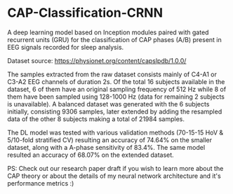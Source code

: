 # CAP-Classification-CRNN
A deep learning model based on Inception modules paired with gated recurrent units (GRU) for the classification of CAP phases (A/B) present in EEG signals recorded for sleep analysis.

Dataset source: https://physionet.org/content/capslpdb/1.0.0/

The samples extracted from the raw dataset consists mainly of C4-A1 or C3-A2 EEG channels of duration 2s. Of the total 16 subjects available in the dataset, 6 of them have an original sampling frequency of 512 Hz while 8 of them have been sampled using 128-1000 Hz (data for remaining 2 subjects is unavailable). A balanced dataset was generated with the 6 subjects initially, consisting 9306 samples, later extended by adding the resampled data of the other 8 subjects making a total of 21984 samples.

The DL model was tested with various validation methods (70-15-15 HoV & 5/10-fold stratified CV) resulting an accuracy of 74.64% on the smaller dataset, along with a A-phase sensitivity of 83.4%. The same model resulted an accuracy of 68.07% on the extended dataset.

PS: Check out our research paper draft if you wish to learn more about the CAP theory or about the details of my neural network architecture and it's performance metrics :)
